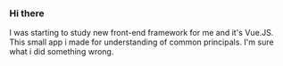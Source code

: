 ### Hi there

I was starting to study new front-end framework for me and it's Vue.JS.
This small app i made for understanding of common principals.
I'm sure what i did something wrong.
